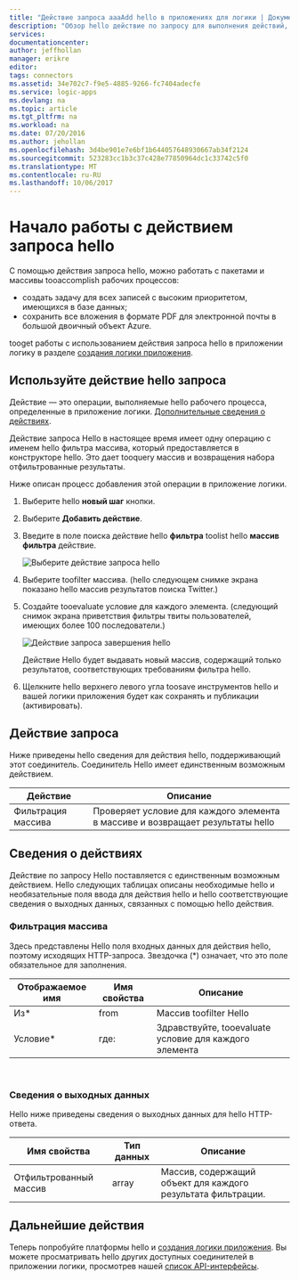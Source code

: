 ```yaml
---
title: "Действие запроса aaaAdd hello в приложениях для логики | Документы Microsoft"
description: "Обзор hello действие по запросу для выполнения действий, таких как массив фильтра."
services: 
documentationcenter: 
author: jeffhollan
manager: erikre
editor: 
tags: connectors
ms.assetid: 34e702c7-f9e5-4885-9266-fc7404adecfe
ms.service: logic-apps
ms.devlang: na
ms.topic: article
ms.tgt_pltfrm: na
ms.workload: na
ms.date: 07/20/2016
ms.author: jehollan
ms.openlocfilehash: 3d4be901e7e6bf1b644057648930667ab34f2124
ms.sourcegitcommit: 523283cc1b3c37c428e77850964dc1c33742c5f0
ms.translationtype: MT
ms.contentlocale: ru-RU
ms.lasthandoff: 10/06/2017
---
```

# <a name="get-started-with-hello-query-action"></a>Начало работы с действием запроса hello
С помощью действия запроса hello, можно работать с пакетами и массивы tooaccomplish рабочих процессов:

* создать задачу для всех записей с высоким приоритетом, имеющихся в базе данных;
* сохранить все вложения в формате PDF для электронной почты в большой двоичный объект Azure.

tooget работы с использованием действия запроса hello в приложении логику в разделе [создания логики приложения](../logic-apps/logic-apps-create-a-logic-app.md).

## <a name="use-hello-query-action"></a>Используйте действие hello запроса
Действие — это операции, выполняемые hello рабочего процесса, определенные в приложение логики. [Дополнительные сведения о действиях](connectors-overview.md).  

Действие запроса Hello в настоящее время имеет одну операцию с именем hello фильтра массива, который предоставляется в конструкторе hello. Это дает tooquery массив и возвращения набора отфильтрованные результаты.

Ниже описан процесс добавления этой операции в приложение логики.

1. Выберите hello **новый шаг** кнопки.
2. Выберите **Добавить действие**.
3. Введите в поле поиска действие hello **фильтра** toolist hello **массив фильтра** действие.
   
    ![Выберите действие запроса hello](./media/connectors-native-query/using-action-1.png)
4. Выберите toofilter массива. (hello следующем снимке экрана показано hello массив результатов поиска Twitter.)
5. Создайте tooevaluate условие для каждого элемента. (следующий снимок экрана приветствия фильтры твиты пользователей, имеющих более 100 последователи.)
   
    ![Действие запроса завершения hello](./media/connectors-native-query/using-action-2.png)
   
    Действие Hello будет выдавать новый массив, содержащий только результатов, соответствующих требованиям фильтра hello.
6. Щелкните hello верхнего левого угла toosave инструментов hello и вашей логики приложения будет как сохранять и публикации (активировать).

## <a name="query-action"></a>Действие запроса
Ниже приведены hello сведения для действия hello, поддерживающий этот соединитель. Соединитель Hello имеет единственным возможным действием.

| Действие | Описание |
| --- | --- |
| Фильтрация массива |Проверяет условие для каждого элемента в массиве и возвращает результаты hello |

## <a name="action-details"></a>Сведения о действиях
Действие по запросу Hello поставляется с единственным возможным действием. Hello следующих таблицах описаны необходимые hello и необязательные поля ввода для действия hello и hello соответствующие сведения о выходных данных, связанных с помощью hello действия.

### <a name="filter-array"></a>Фильтрация массива
Здесь представлены Hello поля входных данных для действия hello, поэтому исходящих HTTP-запроса.
Звездочка (*) означает, что это поле обязательное для заполнения.

| Отображаемое имя | Имя свойства | Описание |
| --- | --- | --- |
| Из* |from |Массив toofilter Hello |
| Условие* |где: |Здравствуйте, tooevaluate условие для каждого элемента |

<br>

### <a name="output-details"></a>Сведения о выходных данных
Hello ниже приведены сведения о выходных данных для hello HTTP-ответа.

| Имя свойства | Тип данных | Описание |
| --- | --- | --- |
| Отфильтрованный массив |array |Массив, содержащий объект для каждого результата фильтрации. |

## <a name="next-steps"></a>Дальнейшие действия
Теперь попробуйте платформы hello и [создания логики приложения](../logic-apps/logic-apps-create-a-logic-app.md). Вы можете просматривать hello других доступных соединителей в приложении логики, просмотрев нашей [список API-интерфейсы](apis-list.md).

